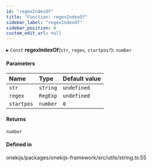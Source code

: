 ```yaml
---
id: "regexIndexOf"
title: "Function: regexIndexOf"
sidebar_label: "regexIndexOf"
sidebar_position: 0
custom_edit_url: null
---
```


▸ `Const` **regexIndexOf**(`str`, `regex`, `startpos?`): `number`

#### Parameters

| Name | Type | Default value |
| :------ | :------ | :------ |
| `str` | `string` | `undefined` |
| `regex` | `RegExp` | `undefined` |
| `startpos` | `number` | `0` |

#### Returns

`number`

#### Defined in

onekijs/packages/onekijs-framework/src/utils/string.ts:55
